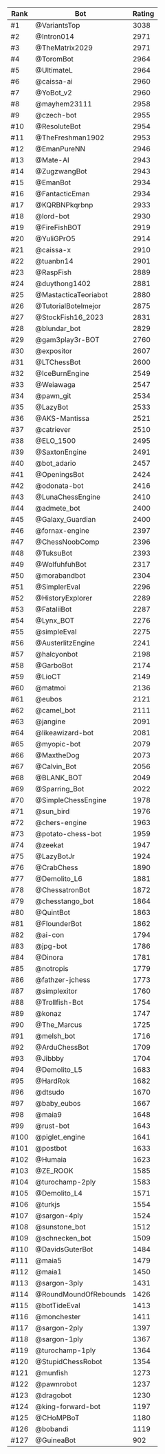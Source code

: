 Rank|Bot|Rating
---|---|---
#1|@VariantsTop|3038
#2|@Intron014|2971
#3|@TheMatrix2029|2971
#4|@ToromBot|2964
#5|@UltimateL|2964
#6|@caissa-ai|2960
#7|@YoBot_v2|2960
#8|@mayhem23111|2958
#9|@czech-bot|2955
#10|@ResoluteBot|2954
#11|@TheFreshman1902|2953
#12|@EmanPureNN|2946
#13|@Mate-AI|2943
#14|@ZugzwangBot|2943
#15|@EmanBot|2934
#16|@FantacticEman|2934
#17|@KQRBNPkqrbnp|2933
#18|@lord-bot|2930
#19|@FireFishBOT|2919
#20|@YuliGPrO5|2914
#21|@caissa-x|2910
#22|@tuanbn14|2901
#23|@RaspFish|2889
#24|@duythong1402|2881
#25|@MastacticaTeoriabot|2880
#26|@TutorialBotelmejor|2875
#27|@StockFish16_2023|2831
#28|@blundar_bot|2829
#29|@gam3play3r-BOT|2760
#30|@expositor|2607
#31|@LTChessBot|2600
#32|@IceBurnEngine|2549
#33|@Weiawaga|2547
#34|@pawn_git|2534
#35|@LazyBot|2533
#36|@AKS-Mantissa|2521
#37|@catriever|2510
#38|@ELO_1500|2495
#39|@SaxtonEngine|2491
#40|@bot_adario|2457
#41|@OpeningsBot|2424
#42|@odonata-bot|2416
#43|@LunaChessEngine|2410
#44|@admete_bot|2400
#45|@Galaxy_Guardian|2400
#46|@fornax-engine|2397
#47|@ChessNoobComp|2396
#48|@TuksuBot|2393
#49|@WolfuhfuhBot|2317
#50|@morabandbot|2304
#51|@SimplerEval|2296
#52|@HistoryExplorer|2289
#53|@FataliiBot|2287
#54|@Lynx_BOT|2276
#55|@simpleEval|2275
#56|@AusterlitzEngine|2241
#57|@halcyonbot|2198
#58|@GarboBot|2174
#59|@LioCT|2149
#60|@matmoi|2136
#61|@eubos|2121
#62|@camel_bot|2111
#63|@jangine|2091
#64|@likeawizard-bot|2081
#65|@myopic-bot|2079
#66|@MaxtheDog|2073
#67|@Calvin_Bot|2056
#68|@BLANK_BOT|2049
#69|@Sparring_Bot|2022
#70|@SimpleChessEngine|1978
#71|@sun_bird|1976
#72|@chers-engine|1963
#73|@potato-chess-bot|1959
#74|@zeekat|1947
#75|@LazyBotJr|1924
#76|@CrabChess|1890
#77|@Demolito_L6|1881
#78|@ChessatronBot|1872
#79|@chesstango_bot|1864
#80|@QuintBot|1863
#81|@FlounderBot|1862
#82|@ai-con|1794
#83|@jpg-bot|1786
#84|@Dinora|1781
#85|@notropis|1779
#86|@fathzer-jchess|1773
#87|@simplexitor|1760
#88|@Trollfish-Bot|1754
#89|@konaz|1747
#90|@The_Marcus|1725
#91|@melsh_bot|1716
#92|@ArduChessBot|1709
#93|@Jibbby|1704
#94|@Demolito_L5|1683
#95|@HardRok|1682
#96|@dtsudo|1670
#97|@baby_eubos|1667
#98|@maia9|1648
#99|@rust-bot|1643
#100|@piglet_engine|1641
#101|@postbot|1633
#102|@Humaia|1623
#103|@ZE_ROOK|1585
#104|@turochamp-2ply|1583
#105|@Demolito_L4|1571
#106|@turkjs|1554
#107|@sargon-4ply|1524
#108|@sunstone_bot|1512
#109|@schnecken_bot|1509
#110|@DavidsGuterBot|1484
#111|@maia5|1479
#112|@maia1|1450
#113|@sargon-3ply|1431
#114|@RoundMoundOfRebounds|1426
#115|@botTideEval|1413
#116|@monchester|1411
#117|@sargon-2ply|1397
#118|@sargon-1ply|1367
#119|@turochamp-1ply|1364
#120|@StupidChessRobot|1354
#121|@munfish|1273
#122|@pawnrobot|1237
#123|@dragobot|1230
#124|@king-forward-bot|1197
#125|@CHoMPBoT|1180
#126|@bobandi|1119
#127|@GuineaBot|902
